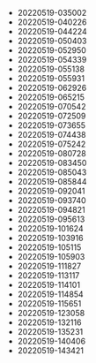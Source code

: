 * 20220519-035002
* 20220519-040226
* 20220519-044224
* 20220519-050403
* 20220519-052950
* 20220519-054339
* 20220519-055138
* 20220519-055931
* 20220519-062926
* 20220519-065215
* 20220519-070542
* 20220519-072509
* 20220519-073655
* 20220519-074438
* 20220519-075242
* 20220519-080728
* 20220519-083450
* 20220519-085043
* 20220519-085844
* 20220519-092041
* 20220519-093740
* 20220519-094821
* 20220519-095613
* 20220519-101624
* 20220519-103916
* 20220519-105115
* 20220519-105903
* 20220519-111827
* 20220519-113117
* 20220519-114101
* 20220519-114854
* 20220519-115651
* 20220519-123058
* 20220519-132116
* 20220519-135231
* 20220519-140406
* 20220519-143421
